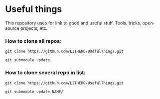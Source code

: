 # Useful things

This repository uses for link to good and useful stuff.
Tools, tricks, open-source projects, etc.

### How to clone all repos:
` git clone https://github.com/LITHERO/UsefulThings.git `

` git submodule update `

### How to clone several repo in list:
` git clone https://github.com/LITHERO/UsefulThings.git `

` git submodule update NAME/ `
